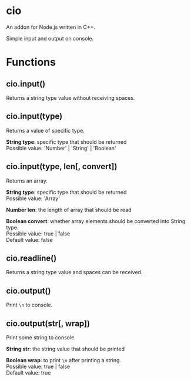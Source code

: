 # cio

An addon for Node.js written in C++.

Simple input and output on console.

# Functions

## cio.input()

Returns a string type value without receiving spaces.

## cio.input(type)

Returns a value of specific type.

**String type**: specific type that should be returned<br>
  Possible value: 'Number' | 'String' | 'Boolean'

## cio.input(type, len[, convert])

Returns an array.

**String type**: specific type that should be returned<br>
  Possible value: 'Array'

**Number len**: the length of array that should be read

**Boolean convert**: whether array elements should be converted into String type.<br>
  Possible value: true | false<br>
  Default value: false

## cio.readline()

Returns a string type value and spaces can be received.

## cio.output()

Print `\n` to console.

## cio.output(str[, wrap])

Print some string to console.

**String str**: the string value that should be printed

**Boolean wrap**: to print `\n` after printing a string.<br>
  Possible value: true | false<br>
  Default value: true
